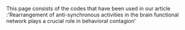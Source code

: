 This page consists of the codes that have been used in our article :'Rearrangement of anti-synchronous activities in the brain functional network plays a crucial role in behavioral contagion'
